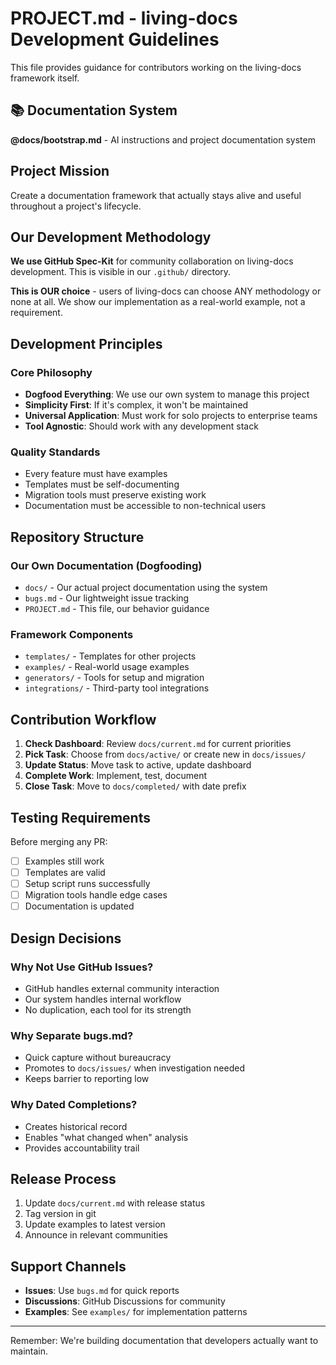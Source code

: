 # PROJECT.md - living-docs Development Guidelines

This file provides guidance for contributors working on the living-docs framework itself.

## 📚 Documentation System
**@docs/bootstrap.md** - AI instructions and project documentation system

## Project Mission

Create a documentation framework that actually stays alive and useful throughout a project's lifecycle.

## Our Development Methodology

**We use GitHub Spec-Kit** for community collaboration on living-docs development. This is visible in our `.github/` directory.

**This is OUR choice** - users of living-docs can choose ANY methodology or none at all. We show our implementation as a real-world example, not a requirement.

## Development Principles

### Core Philosophy
- **Dogfood Everything**: We use our own system to manage this project
- **Simplicity First**: If it's complex, it won't be maintained
- **Universal Application**: Must work for solo projects to enterprise teams
- **Tool Agnostic**: Should work with any development stack

### Quality Standards
- Every feature must have examples
- Templates must be self-documenting
- Migration tools must preserve existing work
- Documentation must be accessible to non-technical users

## Repository Structure

### Our Own Documentation (Dogfooding)
- `docs/` - Our actual project documentation using the system
- `bugs.md` - Our lightweight issue tracking
- `PROJECT.md` - This file, our behavior guidance

### Framework Components
- `templates/` - Templates for other projects
- `examples/` - Real-world usage examples
- `generators/` - Tools for setup and migration
- `integrations/` - Third-party tool integrations

## Contribution Workflow

1. **Check Dashboard**: Review `docs/current.md` for current priorities
2. **Pick Task**: Choose from `docs/active/` or create new in `docs/issues/`
3. **Update Status**: Move task to active, update dashboard
4. **Complete Work**: Implement, test, document
5. **Close Task**: Move to `docs/completed/` with date prefix

## Testing Requirements

Before merging any PR:
- [ ] Examples still work
- [ ] Templates are valid
- [ ] Setup script runs successfully
- [ ] Migration tools handle edge cases
- [ ] Documentation is updated

## Design Decisions

### Why Not Use GitHub Issues?
- GitHub handles external community interaction
- Our system handles internal workflow
- No duplication, each tool for its strength

### Why Separate bugs.md?
- Quick capture without bureaucracy
- Promotes to `docs/issues/` when investigation needed
- Keeps barrier to reporting low

### Why Dated Completions?
- Creates historical record
- Enables "what changed when" analysis
- Provides accountability trail

## Release Process

1. Update `docs/current.md` with release status
2. Tag version in git
3. Update examples to latest version
4. Announce in relevant communities

## Support Channels

- **Issues**: Use `bugs.md` for quick reports
- **Discussions**: GitHub Discussions for community
- **Examples**: See `examples/` for implementation patterns

---

Remember: We're building documentation that developers actually want to maintain.